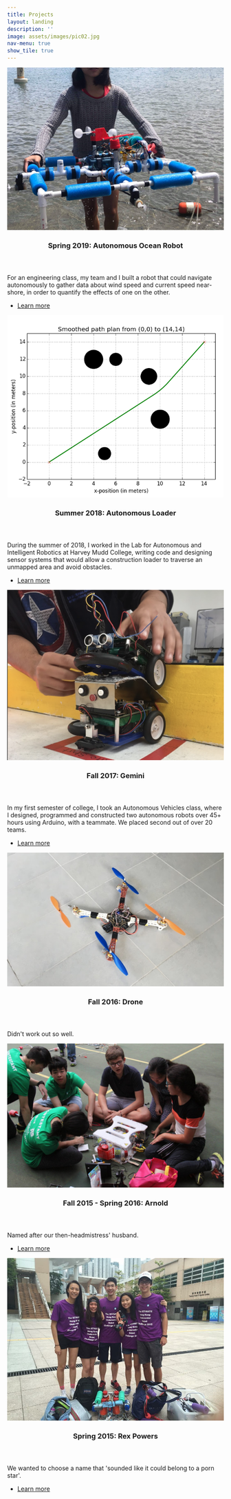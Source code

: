 ```yaml
---
title: Projects
layout: landing
description: ''
image: assets/images/pic02.jpg
nav-menu: true
show_tile: true
---
```


<!-- Main -->
<div id="main">

<!-- One -->
<section id="one" class="spotlights">
	<section>
		<a href="#" class="image">
			<img src="assets/images/weatherstation.JPG" alt="" data-position="center center" />
		</a>
		<div class="content">
			<div class="inner">
				<header class="major">
					<h3>Spring 2019: Autonomous Ocean Robot</h3>
				</header>
				<p>For an engineering class, my team and I built a robot that could navigate autonomously to gather data about wind speed and current speed near-shore, in order to quantify the effects of one on the other.</p>
				<ul class="actions">
					<li><a href="#" class="button">Learn more</a></li>
				</ul>
			</div>
		</div>
	</section>
	<section>
		<a href="projects/autonomous-loader.html" class="image">
			<img src="assets/images/rrt.png" alt="" data-position="center center" />
		</a>
		<div class="content">
			<div class="inner">
				<header class="major">
					<h3>Summer 2018: Autonomous Loader</h3>
				</header>
				<p>During the summer of 2018, I worked in the Lab for Autonomous and Intelligent Robotics at Harvey Mudd College, writing code and designing sensor systems that would allow a construction loader to traverse an unmapped area and avoid obstacles.</p>
				<ul class="actions">
					<li><a href="projects/autonomous-loader.html" class="button">Learn more</a></li>
				</ul>
			</div>
		</div>
	</section>
	<section>
		<a href="#" class="image">
			<img src="assets/images/gemini.png" alt="" data-position="25% 25%" />
		</a>
		<div class="content">
			<div class="inner">
				<header class="major">
					<h3>Fall 2017: Gemini</h3>
				</header>
				<p>In my first semester of college, I took an Autonomous Vehicles class, where I designed, programmed and constructed two autonomous robots over 45+ hours using Arduino, with a teammate. We placed second out of over 20 teams.</p>
				<ul class="actions">
					<li><a href="#" class="button">Learn more</a></li>
				</ul>
			</div>
		</div>
	</section>
	<section>
		<a href="#" class="image">
			<img src="assets/images/drone.png" alt="" data-position="center center" />
		</a>
		<div class="content">
			<div class="inner">
				<header class="major">
					<h3>Fall 2016: Drone</h3>
				</header>
				<p>Didn't work out so well.</p>
			</div>
		</div>
	</section>
	<section>
		<a href="#" class="image">
			<img src="assets/images/arnold.jpg" alt="" data-position="center center" />
		</a>
		<div class="content">
			<div class="inner">
				<header class="major">
					<h3>Fall 2015 - Spring 2016: Arnold</h3>
				</header>
				<p>Named after our then-headmistress' husband.</p>
				<ul class="actions">
					<li><a href="#" class="button">Learn more</a></li>
				</ul>
			</div>
		</div>
	</section>
	<section>
		<a href="#" class="image">
			<img src="assets/images/rex.jpg" alt="" data-position="center center" />
		</a>
		<div class="content">
			<div class="inner">
				<header class="major">
					<h3>Spring 2015: Rex Powers</h3>
				</header>
				<p>We wanted to choose a name that 'sounded like it could belong to a porn star'.</p>
				<ul class="actions">
					<li><a href="#" class="button">Learn more</a></li>
				</ul>
			</div>
		</div>
	</section>
</section>

</div>
